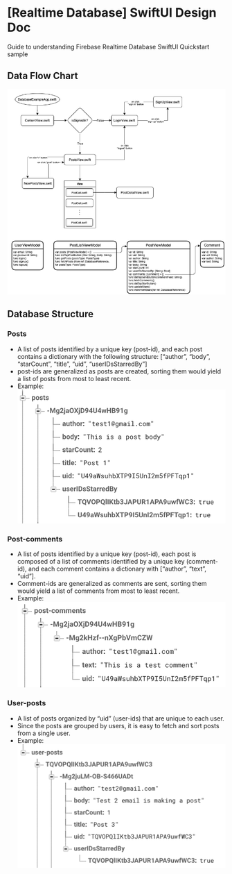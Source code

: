 [Realtime Database] SwiftUI Design Doc
=======================================
Guide to understanding Firebase Realtime Database SwiftUI Quickstart sample

## Data Flow Chart

![Data Flow Chart](./Images/data-flow-chart.png)

## Database Structure

### Posts
- A list of posts identified by a unique key (post-id), and each post contains a dictionary with the
  following structure: [“author”, “body”, “starCount”, “title”, “uid”, “userIDsStarredBy”]
- post-ids are generalized as posts are created, sorting them would yield a list of posts from most
  to least recent.
- Example: ![posts database structure](./Images/posts.png)

### Post-comments
- A list of posts identified by a unique key (post-id), each post is composed of a list of comments
  identified by a unique key (comment-id), and each comment contains a dictionary with [“author”,
  “text”, “uid”].
- Comment-ids are generalized as comments are sent, sorting them would yield a list of comments from
  most to least recent.
- Example: ![post-commments database structure](./Images/post-comments.png)

### User-posts
- A list of posts organized by “uid” (user-ids) that are unique to each user.
- Since the posts are grouped by users, it is easy to fetch and sort posts from a single user.
- Example: ![user-posts database structure](./Images/user-posts.png)
